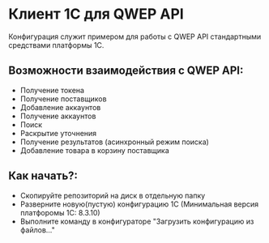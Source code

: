 # Клиент 1С для QWEP API
Конфигурация служит примером для работы с QWEP API стандартными средствами платформы 1С.

## Возможности взаимодействия с QWEP API:
* Получение токена
* Получение поставщиков
* Добавление аккаунтов
* Получение аккаунтов
* Поиск
* Раскрытие уточнения
* Получение результатов (асинхронный режим поиска)
* Добавление товара в корзину поставщика

## Как начать?:
* Скопируйте репозиторий на диск в отдельную папку
* Разверните новую(пустую) конфигурацию 1С (Минимальная версия платфоромы 1С: 8.3.10)
* Выполните команду в конфигураторе "Загрузить конфигурацию из файлов..."